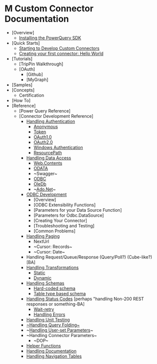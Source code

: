 # M Custom Connector Documentation
* [Overview]
    * [Installing the PowerQuery SDK](InstallingSDK.md)
* [Quick Starts]
    * [Starting to Develop Custom Connectors](StartingToDevelopCustomConnectors.md)
    * [Creating your first connector: Hello World](CreatingFirstConnector.md)
* [Tutorials]
    * [TripPin Walkthrough]
    * [OAuth]
        * [Github]
        * [MyGraph]
* [Samples]
* [Concepts]
    * Certification
* [How To]
* [Reference]
    * [Power Query Reference]
    * [Connector Development Reference]
      * [Handling Authentication](HandlingAuthentication.md)
    	  * [Anonymous](ImplicitAuthentication.md)
    	  * [Token](KeyAuthentication.md)
    	  * [OAuth1.0](OAuth1.0Authentication.md)
    	  * [OAuth2.0](OAuth2.0Authentication.md)
        * [Windows Authentication](WindowsAuthentication.md)
        * [ResourcePath](ResourcePath.md)
      * [Handling Data Access](HandlingDataAccess.md)
    	  * [Web.Contents](Web.Contents.md)
    	  * [ODATA](Odata.Feed.md)
    	  * ~Swagger~
    	  * [ODBC](Odbc.DataSource.md)
        * [OleDb](OleDb.DataSource.md)
        * ~[Ado.Net](AdoDotNet.DataSource.md)~
      * [ODBC Development](odbc.md)
        * [Overview]
        * [ODBC Extensibility Functions]
        * [Parameters for your Data Source Function]
        * [Parameters for Odbc.DataSource]
        * [Creating Your Connector]
        * [Troubleshooting and Testing]
        * [Common Problems]
      * [Handling Paging](HandlingPaging.md)
    	  * NextUrl
    	  * ~Cursor: Records~
    	  * ~Cursor: Date~
      * Handling Request/Queue/Response (Query/Poll?) (Cube-like?) [BA]
      * [Handling Transformations](Transformations.md)
    	  * [Static](Transformations.md#static-transformations)
    	  * [Dynamic](Transformations.md#dynamic-transformations)
      * [Handling Schemas](HandlingSchema.md)
    	  * [Hard-coded schema](HandlingSchema.md#simple-hardcoded-approach)
    	  * [Table type based schema](HandlingSchema.md#sophisticated-approach)
      * [Handling Status Codes](HandlingStatusCodes.md) [perhaps "handling Non-200 REST responses or something-BA]
    	  * [Wait-retry](WaitRetry.md)
    	  * [Handling Errors](HandlingErrors.md)
      * [Handling Unit Testing](HandlingUnitTesting.md)
      * [~Handling Query Folding~](HandlingQueryFolding.md)
      * ~[Handling User-set Parameters](HandlingParameters.md)~
      * ~Handling Connector Parameters~
    	  * ~DOP~
      * [Helper Functions](helper-functions.md)
      * [Handling Documentation](HandlingDocumentation.md)
      * [Handling Navigation Tables](HandlingNavigationTables.md)
